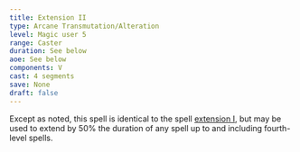 ```yaml
---
title: Extension II
type: Arcane Transmutation/Alteration
level: Magic user 5
range: Caster
duration: See below
aoe: See below
components: V
cast: 4 segments
save: None
draft: false
---
```


Except as noted, this spell is identical to the spell [extension I](/srd/spells/magic-user/extension-i), but may be used to extend by 50% the duration of any spell up to and including fourth-level spells.